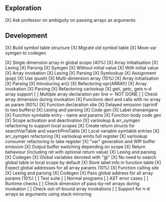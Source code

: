 Exploration
---
[X] Ask professor on ambiguity on passing arrays as arguments

Development
---
[X] Build symbol table structure
[X] Migrate old symbol table
[X] Move var symgen to codegen

[X] Single dimension array in global scope (40%)
    [X] Array initialisation
        [X] Lexing
        [X] Parsing
        [X] Symgen
        [X] Without initial value
        [X] With initial value
    [X] Array invokation
        [X] Lexing
        [X] Parsing
        [X] Symlookup
        [X] Assignment (pop)
        [X] Use (push)
[X] Multi-dimension array (10%)
    [X] Array initialisation
        [X] Parsing
        [X] Introducing ari()
        [X] Refactoring opr(ARRAY)
    [X] Array invokation
        [X] Parsing
        [X] Refactoring varlookup
    [X] geti, getc, gets n-d array support
    [ ] Multiple array declaration per line                     <- NOT DONE
    [ ] Check array dimension during invokation
[X] Functions decl and calls with no array as param (60%)
    [X] Function declaration site
        [X] Delayed emission (sprintf to two buffers)
        [X] Lexing and parsing
        [X] Code gen
            [X] Label shenanigans
            [X] Function symtable entry - name and params
            [X] Function body code gen
                [X] Scope activation and deactivation
                [X] varlookup & arr_symgen refactoring to support local scopes
                    [X] Create return structs for searchVarTable and searchPrmTable
                    [X] Local variable symtable entries
                    [X] arr_symgen refactoring
                    [X] varlookup emits full register
                    [X] varlookup consumer refactoring to take register
                [X] "var" generation and WIP buffer emission
                [X] Output buffer switching depending on scope
                [X] Return behaviour (including ret with optional return value)
                    [X] Lexing and parsing
                    [X] Codegen
            [X] Global variables denoted with "@"
                [X] No need to search global table in local scope by default
            [X] Store label info in function table
            [X] Expect global addresses for all array params (10%)
    [X] Function calling site
        [X] Lexing and parsing
        [X] Codegen
            [X] Pass global address for all array params (10%)
[ ] Test suite
    [ ] Normal programs
    [ ] AST error cases
[ ] Runtime checks
    [ ] Check dimension of pass-by-ref arrays during invokation
    [ ] Check out-of-bound array invokations
    [ ] Support for n-d arrays as arguments using stack mirroring
